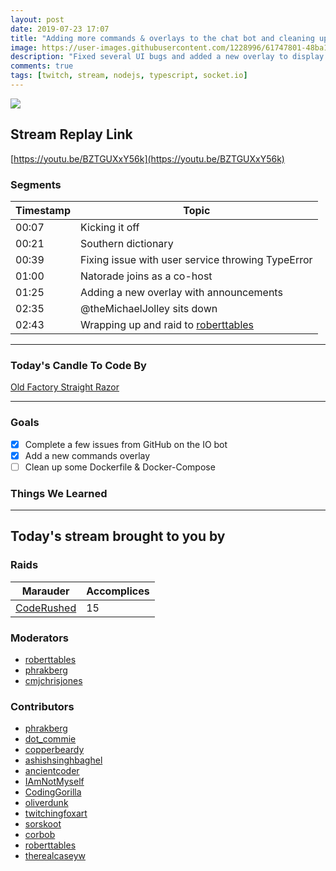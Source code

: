 ```yaml
---
layout: post
date: 2019-07-23 17:07
title: "Adding more commands & overlays to the chat bot and cleaning up some docker files."
image: https://user-images.githubusercontent.com/1228996/61747801-48ba1400-ad64-11e9-953b-118a9383872e.png
description: "Fixed several UI bugs and added a new overlay to display helpful info periodically."
comments: true
tags: [twitch, stream, nodejs, typescript, socket.io]
---
```


<img src="{{page.image}}"/>

## Stream Replay Link

[https://youtu.be/BZTGUXxY56k](https://youtu.be/BZTGUXxY56k)

<!--more-->

### Segments

| Timestamp | Topic                                                                     |
| ---       | ---                                                                       |
| 00:07     | Kicking it off                                                            |
| 00:21     | Southern dictionary                                                       |
| 00:39     | Fixing issue with user service throwing TypeError                         |
| 01:00     | Natorade joins as a co-host                                               |
| 01:25     | Adding a new overlay with announcements                                   |
| 02:35     | @theMichaelJolley sits down                                               |
| 02:43     | Wrapping up and raid to [roberttables](https://twitch.tv/roberttables)    |

---

### Today's Candle To Code By

[Old Factory Straight Razor](https://amzn.to/2IHHPNJ)

---

### Goals

- [x] Complete a few issues from GitHub on the IO bot
- [x] Add a new commands overlay
- [ ] Clean up some Dockerfile & Docker-Compose

### Things We Learned

---

## Today's stream brought to you by

### Raids

| Marauder                                      | Accomplices |
| ---                                           | ---         |
| [CodeRushed](https://twitch.tv/coderushed)    | 15          |

### Moderators

- [roberttables](https://twitch.tv/roberttables)
- [phrakberg](https://twitch.tv/phrakberg)
- [cmjchrisjones](https://twitch.tv/cmjchrisjones)

### Contributors

- [phrakberg](https://twitch.tv/phrakberg)
- [dot_commie](https://twitch.tv/dot_commie)
- [copperbeardy](https://twitch.tv/copperbeardy)
- [ashishsinghbaghel](https://twitch.tv/ashishsinghbaghel)
- [ancientcoder](https://twitch.tv/ancientcoder)
- [IAmNotMyself](https://twitch.tv/iamnotmyself)
- [CodingGorilla](https://twitch.tv/codinggorilla)
- [oliverdunk](https://twitch.tv/oliverdunk)
- [twitchingfoxart](https://twitch.tv/twitchingfoxart)
- [sorskoot](https://twitch.tv/sorskoot)
- [corbob](https://twitch.tv/corbob)
- [roberttables](https://twitch.tv/roberttables)
- [therealcaseyw](https://twitch.tv/therealcaseyw)
